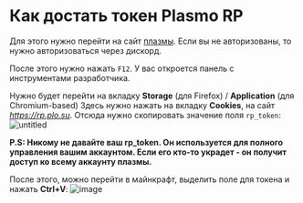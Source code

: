 # Как достать токен Plasmo RP
Для этого нужно перейти на сайт [плазмы](https://rp.plo.su/).
Если вы не авторизованы, то нужно авторизоваться через дискорд.

После этого нужно нажать `F12`.
У вас откроется панель с инструментами разработчика.

Нужно будет перейти на вкладку **Storage** (для Firefox) / **Application** (для Chromium-based)
Здесь нужно нажать на вкладку **Cookies**, на сайт *https://rp.plo.su*.
Отсюда нужно скопировать значение поля `rp_token`:
![untitled](https://user-images.githubusercontent.com/52829258/220259633-e330f303-32a7-4ff7-bda0-2e44afcb2ea0.png)

**P.S: Никому не давайте ваш rp_token. Он используется для полного управления вашим аккаунтом. Если его кто-то украдет - он получит доступ ко всему аккаунту плазмы.**

После этого, можно перейти в майнкрафт, выделить поле для токена и нажать **Ctrl+V**:
![image](https://user-images.githubusercontent.com/52829258/220260430-b3e28827-6d53-41c0-b0ba-b47b0cecb500.png)
